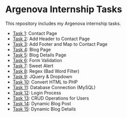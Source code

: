 # Argenova Internship Tasks
This repository includes my Argenova internship tasks.
* [Task 1](https://github.com/ozgecinko/ArgenovaInternship/tree/master/Task%2001): Contact Page
* [Task 2](https://github.com/ozgecinko/ArgenovaInternship/tree/master/Task%2002): Add Header to Contact Page
* [Task 3](https://github.com/ozgecinko/ArgenovaInternship/tree/master/Task%2003): Add Footer and Map to Contact Page
* [Task 4](https://github.com/ozgecinko/ArgenovaInternship/tree/master/Task%2004): Blog Page
* [Task 5](https://github.com/ozgecinko/ArgenovaInternship/tree/master/Task%2005): Blog Details Page
* [Task 6](https://github.com/ozgecinko/ArgenovaInternship/tree/master/Task%2006): Form Validation
* [Task 7](https://github.com/ozgecinko/ArgenovaInternship/tree/master/Task%2007): Sweet Alert
* [Task 8](https://github.com/ozgecinko/ArgenovaInternship/tree/master/Task%2008): Regex (Bad Word Filter)
* [Task 9](https://github.com/ozgecinko/ArgenovaInternship/tree/master/Task%2009): JQuery & Dropdown
* [Task 10](https://github.com/ozgecinko/ArgenovaInternship/tree/master/Task%2010): Convert HTML to PHP
* [Task 11](https://github.com/ozgecinko/ArgenovaInternship/tree/master/Task%2011): Database Connection (MySQL)
* [Task 12](https://github.com/ozgecinko/ArgenovaInternship/tree/master/Task%2012): Login Process
* [Task 13](https://github.com/ozgecinko/ArgenovaInternship/tree/master/Task%2013): CRUD Operations for Users
* [Task 14](https://github.com/ozgecinko/ArgenovaInternship/tree/master/Task%2014): Dynamic Blog Post
* [Task 15](https://github.com/ozgecinko/ArgenovaInternship/tree/master/Task%2015): Dynamic Blog Details